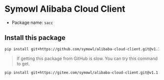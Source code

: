 # Symowl Alibaba Cloud Client

- Package name: `sacc`

## Install this package

``` sh
pip install git+https://github.com/symowl/alibaba-cloud-client.git@v1.1.0
```

> If getting this package from GitHub is slow. You can try this command to get.

``` sh
pip install git+https://gitee.com/symowl/alibaba-cloud-client.git@v1.1.0
```
